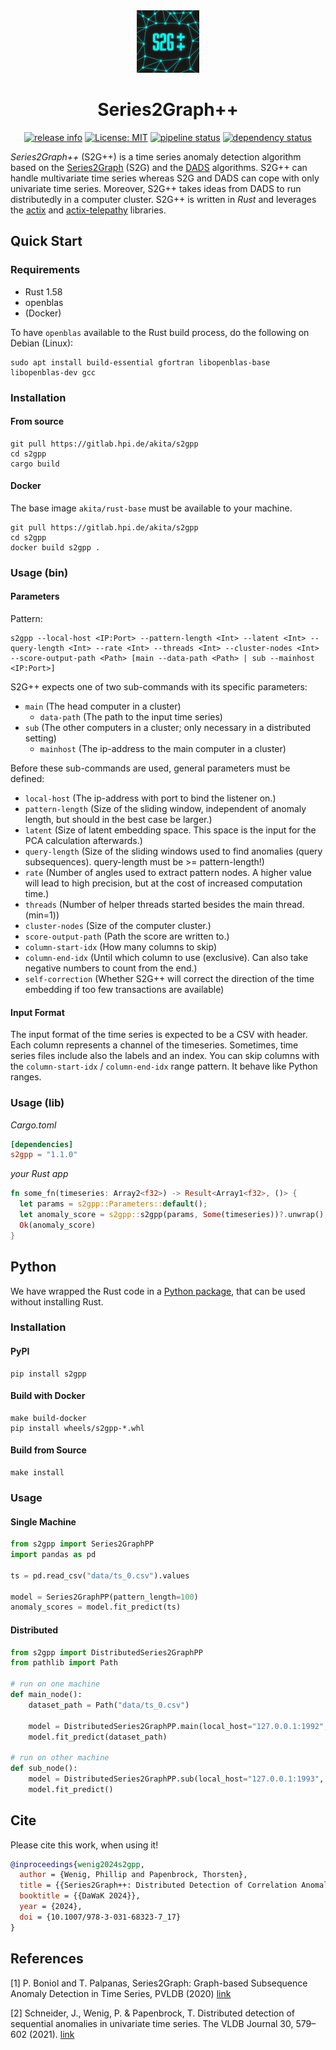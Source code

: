 <div align="center">
<img width="100px" src="./Logo.png" alt="Series2Graph++ logo"/>

# Series2Graph++

[![release info](https://img.shields.io/badge/Release-1.1.0-blue)](https://gitlab.hpi.de/phillip.wenig/s2gpp/-/releases/1.1.0)
[![License: MIT](https://img.shields.io/badge/License-MIT-yellow.svg)](https://opensource.org/licenses/MIT)
[![pipeline status](https://gitlab.hpi.de/akita/s2gpp/badges/main/pipeline.svg)](https://gitlab.hpi.de/akita/s2gpp/-/commits/main)
[![dependency status](https://deps.rs/crate/s2gpp/1.1.0/status.svg)](https://deps.rs/crate/s2gpp/1.1.0)
</div>

_Series2Graph++_ (S2G++) is a time series anomaly detection algorithm based on the [Series2Graph](https://helios2.mi.parisdescartes.fr/~themisp/series2graph/) (S2G) and the [DADS](https://hpi.de/naumann/s/dads) algorithms.
S2G++ can handle multivariate time series whereas S2G and DADS can cope with only univariate time series.
Moreover, S2G++ takes ideas from DADS to run distributedly in a computer cluster.
S2G++ is written in _Rust_ and leverages the [actix](https://github.com/actix/actix) and [actix-telepathy](https://github.com/wenig/actix-telepathy) libraries.

## Quick Start

### Requirements

- Rust 1.58
- openblas
- (Docker)

To have `openblas` available to the Rust build process, do the following on Debian (Linux):

```shell
sudo apt install build-essential gfortran libopenblas-base libopenblas-dev gcc
```

### Installation

#### From source

```shell
git pull https://gitlab.hpi.de/akita/s2gpp
cd s2gpp
cargo build
```

#### Docker

The base image `akita/rust-base` must be available to your machine.

```shell
git pull https://gitlab.hpi.de/akita/s2gpp
cd s2gpp
docker build s2gpp .
```

### Usage (bin)

#### Parameters

Pattern:
```shell
s2gpp --local-host <IP:Port> --pattern-length <Int> --latent <Int> --query-length <Int> --rate <Int> --threads <Int> --cluster-nodes <Int> --score-output-path <Path> [main --data-path <Path> | sub --mainhost <IP:Port>]
```

S2G++ expects one of two sub-commands with its specific parameters:

- `main` (The head computer in a cluster)
  - `data-path` (The path to the input time series)
- `sub` (The other computers in a cluster; only necessary in a distributed setting)
  - `mainhost` (The ip-address to the main computer in a cluster)

Before these sub-commands are used, general parameters must be defined:

- `local-host` (The ip-address with port to bind the listener on.)
- `pattern-length` (Size of the sliding window, independent of anomaly length, but should in the best case be larger.)
- `latent` (Size of latent embedding space. This space is the input for the PCA calculation afterwards.)
- `query-length` (Size of the sliding windows used to find anomalies (query subsequences). query-length must be >= pattern-length!)
- `rate` (Number of angles used to extract pattern nodes. A higher value will lead to high precision, but at the cost of increased computation time.)
- `threads` (Number of helper threads started besides the main thread. (min=1))
- `cluster-nodes` (Size of the computer cluster.)
- `score-output-path` (Path the score are written to.)
- `column-start-idx` (How many columns to skip)
- `column-end-idx` (Until which column to use (exclusive). Can also take negative numbers to count from the end.)
- `self-correction` (Whether S2G++ will correct the direction of the time embedding if too few
  transactions are available)

#### Input Format

The input format of the time series is expected to be a CSV with header. Each column represents a channel of the timeseries.
Sometimes, time series files include also the labels and an index. You can skip columns with the `column-start-idx` / `column-end-idx` range pattern. It behave like Python ranges.

### Usage (lib)

_Cargo.toml_
```toml
[dependencies]
s2gpp = "1.1.0"
```

_your Rust app_

```rust
fn some_fn(timeseries: Array2<f32>) -> Result<Array1<f32>, ()> {
  let params = s2gpp::Parameters::default();
  let anomaly_score = s2gpp::s2gpp(params, Some(timeseries))?.unwrap();
  Ok(anomaly_score)
}
```

## Python

We have wrapped the Rust code in a [Python package](https://pypi.org/project/s2gpp/), that can be used without installing Rust.

### Installation

#### PyPI

```shell
pip install s2gpp
```

#### Build with Docker

```shell
make build-docker
pip install wheels/s2gpp-*.whl
```

#### Build from Source

```shell
make install
```

### Usage

#### Single Machine

```python
from s2gpp import Series2GraphPP
import pandas as pd

ts = pd.read_csv("data/ts_0.csv").values

model = Series2GraphPP(pattern_length=100)
anomaly_scores = model.fit_predict(ts)
```

#### Distributed

```python
from s2gpp import DistributedSeries2GraphPP
from pathlib import Path

# run on one machine
def main_node():
    dataset_path = Path("data/ts_0.csv")

    model = DistributedSeries2GraphPP.main(local_host="127.0.0.1:1992", n_cluster_nodes=2, pattern_length=100)
    model.fit_predict(dataset_path)

# run on other machine
def sub_node():
    model = DistributedSeries2GraphPP.sub(local_host="127.0.0.1:1993", mainhost="127.0.0.1:1992", n_cluster_nodes=2, pattern_length=100)
    model.fit_predict()
```

## Cite

Please cite this work, when using it!

```bibtex
@inproceedings{wenig2024s2gpp,
  author = {Wenig, Phillip and Papenbrock, Thorsten},
  title = {{Series2Graph++: Distributed Detection of Correlation Anomalies in Multivariate Time Series}},
  booktitle = {{DaWaK 2024}},
  year = {2024},
  doi = {10.1007/978-3-031-68323-7_17}
}
```

## References

[1] P. Boniol and T. Palpanas, Series2Graph: Graph-based Subsequence Anomaly Detection in Time Series, PVLDB (2020) [link](https://helios2.mi.parisdescartes.fr/~themisp/series2graph/data/Series2Graph.pdf)

[2] Schneider, J., Wenig, P. & Papenbrock, T. Distributed detection of sequential anomalies in univariate time series. The VLDB Journal 30, 579–602 (2021). [link](https://doi.org/10.1007/s00778-021-00657-6)

